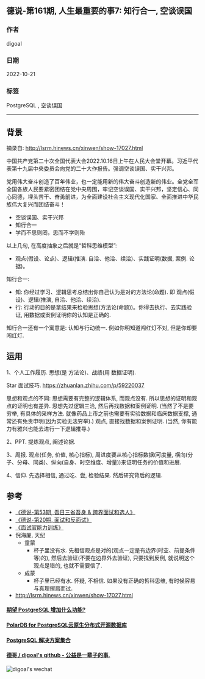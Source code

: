 ## 德说-第161期, 人生最重要的事7: 知行合一, 空谈误国   
                          
### 作者                          
digoal                          
                          
### 日期                          
2022-10-21                       
                          
### 标签                          
PostgreSQL , 空谈误国                
                          
----                          
                          
## 背景      
摘录自: http://lsrm.hinews.cn/xinwen/show-17027.html  
  
中国共产党第二十次全国代表大会2022.10.16日上午在人民大会堂开幕。习近平代表第十九届中央委员会向党的二十大作报告。强调空谈误国、实干兴邦。  
  
党用伟大奋斗创造了百年伟业，也一定能用新的伟大奋斗创造新的伟业。全党全军全国各族人民要紧密团结在党中央周围，牢记空谈误国、实干兴邦，坚定信心、同心同德，埋头苦干、奋勇前进，为全面建设社会主义现代化国家、全面推进中华民族伟大复兴而团结奋斗！  
  
  
- 空谈误国、实干兴邦   
- 知行合一   
- 学而不思则罔，思而不学则殆   
  
以上几句, 在高度抽象之后就是“哲科思维模型”:   
- 观点(假设、论点)、逻辑(推演. 自洽、他洽、续洽)、实践证明(数据, 案例. 论据)。    
  
知行合一:   
- 知: 你经过学习、逻辑思考总结出你自己认为是对的方法论(命题). 即 观点(假设)、逻辑(推演, 自洽、他洽、续洽).   
- 行: 行动的目的是拿结果来检验思想(方法论(命题))。你得去执行、去实践验证, 用数据或案例证明你的认知是正确的.   
  
知行合一还有一个寓意是: 认知与行动统一. 例如你明知道闯红灯不对, 但是你却要闯红灯.   
  
## 运用  
1、个人工作履历. 思想(是 方法论)、战绩(用 数据证明).      
  
Star 面试技巧. https://zhuanlan.zhihu.com/p/59220037       
  
思想和观点的不同: 思想需要有完整的逻辑体系, 而观点没有. 所以思想的证明和观点的证明也有差异.  思想先过逻辑三洽, 然后再找数据和案例证明. (当然了不是要穷举, 有具体的采样方法. 就像药品上市之前也需要有实验数据和临床数据支撑, 通常还有免责申明(因为实验无法穷举).)   观点, 直接找数据和案例证明. (当然, 你有能力有雅兴也能去进行一下逻辑推导.) 
  
2、PPT. 提炼观点, 阐述论据.    
  
3、周报. 观点(任务, 价值, 核心指标), 周进度要从核心指标数据(可度量, 横向(分子、分母、同类)、纵向(自身、时空维度、增量))来证明任务的价值和进展.     
  
4、信仰. 先选择相信, 通过吃、尝, 检验结果.  然后研究背后的逻辑.    
  
  
## 参考  
- [《德说-第53期, 吾日三省吾身 & 跨界面试和选人》](../202110/20211027_02.md)    
- [《德说-第20期, 面试和反面试》](../202108/20210825_02.md)    
- [《面试官能力训练》](../202108/20210823_04.md)    
- 倪海厦, 天纪    
    - 童蒙  
        - 杯子里没有水. 先相信观点是对的(观点一定是有边界(时空、前提条件等)的), 然后去验证(不要在边界外去验证), 只要找到反例, 就说明这个观点是错的, 也就不需要信了.    
    - 成蒙  
        - 杯子里已经有水. 怀疑, 不相信. 如果没有正确的哲科思维, 有时候容易与真理擦肩而过.    
- http://lsrm.hinews.cn/xinwen/show-17027.html    
  
  
#### [期望 PostgreSQL 增加什么功能?](https://github.com/digoal/blog/issues/76 "269ac3d1c492e938c0191101c7238216")
  
  
#### [PolarDB for PostgreSQL云原生分布式开源数据库](https://github.com/ApsaraDB/PolarDB-for-PostgreSQL "57258f76c37864c6e6d23383d05714ea")
  
  
#### [PostgreSQL 解决方案集合](https://yq.aliyun.com/topic/118 "40cff096e9ed7122c512b35d8561d9c8")
  
  
#### [德哥 / digoal's github - 公益是一辈子的事.](https://github.com/digoal/blog/blob/master/README.md "22709685feb7cab07d30f30387f0a9ae")
  
  
![digoal's wechat](../pic/digoal_weixin.jpg "f7ad92eeba24523fd47a6e1a0e691b59")
  
